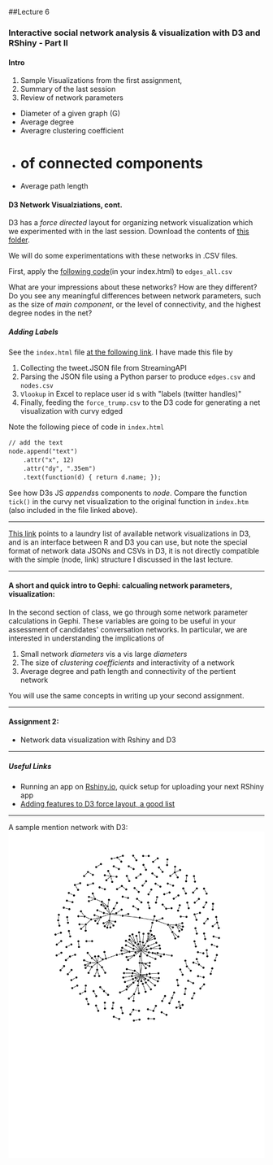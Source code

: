 ##Lecture 6


### Interactive social network analysis & visualization with D3 and RShiny - Part II

#### Intro

1. Sample Visualizations from the first assignment, 
2. Summary of the last session
2. Review of network parameters
 * Diameter of a given graph (G)
 * Average degree
 * Averagre clustering coefficient
 * # of connected components
 * Average path length 


#### D3 Network Visualziations, cont.

D3 has a _force directed_ layout for organizing network visualization which we experimented with in the last session. Download the contents of [this folder](https://www.dropbox.com/sh/r9tdjbzfegfmzh3/AABQbUJvVpNokwRim-Mnk5Fba?dl=0). 

We will do some experimentations with these networks in .CSV files. 

First, apply the [following code](https://github.com/hassanpour/QMSS_G4063/blob/master/project_folder_SNA/index_all.html)(in your index.html) to `edges_all.csv`

What are your impressions about these networks? How are they different? Do you see any meaningful differences between network parameters, such as the size of _main component_, or the level of connectivity, and the highest degree nodes in the net?

##### Adding Labels

See the `index.html` file [at the following link](https://github.com/hassanpour/QMSS_G4063/blob/master/project_folder_SNA/index_w_labels.html). I have made this file by 

1. Collecting the tweet.JSON file from StreamingAPI 
2. Parsing the JSON file using a Python parser to produce `edges.csv` and `nodes.csv`
3. `Vlookup` in Excel to replace user id s with "labels (twitter handles)"
4. Finally, feeding the `force_trump.csv` to the D3 code for generating a net visualization with curvy edged 


Note the following piece of code in `index.html`

```html
// add the text
node.append("text")
    .attr("x", 12)
    .attr("dy", ".35em")
    .text(function(d) { return d.name; });
```

See how D3s JS *appends*s components to *node*. Compare the function `tick()` in the curvy net visualization to the original function in `index.htm` (also included in the file linked above).  



----

[This link](http://christophergandrud.github.io/networkD3/) points to a laundry list of available network visualizations in D3, and is an interface between R and D3 you can use, but note the special format of network data JSONs and CSVs in D3, it is not directly compatible with the simple (node, link) structure I discussed in the last lecture. 

-----


#### A short and quick intro to Gephi: calcualing network parameters, visualization:

In the second section of class, we go through some network parameter calculations in Gephi. These variables are going to be useful in your assessment of candidates' conversation networks. In particular, we are interested in understanding the implications of 

1. Small network _diameters_ vis a vis large _diameters_
2. The size of _clustering coefficients_ and interactivity of a network
3. Average degree and path length and connectivity of the pertient network

You will use the same concepts in writing up your second assignment. 


-----

#### Assignment 2: 

* Network data visualization with Rshiny and D3

-----

##### Useful Links

* Running an app on [Rshiny.io](https://www.shinyapps.io/), quick setup for uploading your next RShiny app
* [Adding features to D3 force layout, a good list](http://www.coppelia.io/2014/07/an-a-to-z-of-extra-features-for-the-d3-force-layout/)

-----

A sample mention network with D3: 
![alt text](https://github.com/hassanpour/QMSS_G4063/blob/master/images/net1_Page_2.png "Mention networks")

